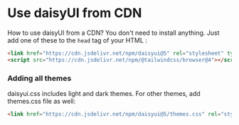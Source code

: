 # Use daisyUI from CDN

How to use daisyUI from a CDN?
You don't need to install anything. Just add one of these to the `head` tag of your HTML :

```html
<link href="https://cdn.jsdelivr.net/npm/daisyui@5" rel="stylesheet" type="text/css" />
<script src="https://cdn.jsdelivr.net/npm/@tailwindcss/browser@4"></script>
```

### Adding all themes

daisyui.css includes light and dark themes. For other themes, add themes.css file as well:

```html
<link href="https://cdn.jsdelivr.net/npm/daisyui@5/themes.css" rel="stylesheet" type="text/css" />
```


